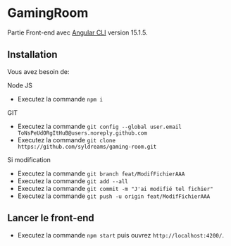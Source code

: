 # GamingRoom

Partie Front-end avec [Angular CLI](https://github.com/angular/angular-cli) version 15.1.5.

## Installation

Vous avez besoin de:

Node JS

- Executez la commande `npm i` 

GIT

- Executez la commande `git config --global user.email ToNsPeUdORgItHuB@users.noreply.github.com`
- Executez la commande `git clone https://github.com/syldreams/gaming-room.git`

Si modification

- Executez la commande `git branch feat/ModifFichierAAA`
- Executez la commande `git add --all`
- Executez la commande `git commit -m "J'ai modifié tel fichier"`
- Executez la commande `git push -u origin feat/ModifFichierAAA`

## Lancer le front-end

- Executez la commande `npm start` puis ouvrez `http://localhost:4200/`.


